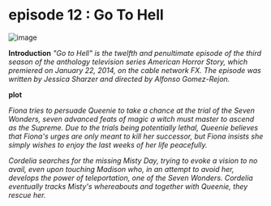 # episode 12 : Go To Hell

![image](https://github.com/user-attachments/assets/ca2f8a6c-123c-4ee4-9f89-5b33fca9c4a8)


**Introduction**
*"Go to Hell" is the twelfth and penultimate episode of the third season of the anthology television series American Horror Story, which premiered on January 22, 2014, on the cable network FX. The episode was written by Jessica Sharzer and directed by Alfonso Gomez-Rejon.*


**plot**

*Fiona tries to persuade Queenie to take a chance at the trial of the Seven Wonders, seven advanced feats of magic a witch must master to ascend as the Supreme. Due to the trials being potentially lethal, Queenie believes that Fiona's urges are only meant to kill her successor, but Fiona insists she simply wishes to enjoy the last weeks of her life peacefully.*

*Cordelia searches for the missing Misty Day, trying to evoke a vision to no avail, even upon touching Madison who, in an attempt to avoid her, develops the power of teleportation, one of the Seven Wonders. Cordelia eventually tracks Misty's whereabouts and together with Queenie, they rescue her.*


